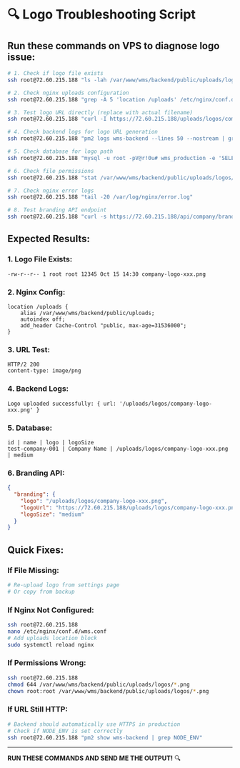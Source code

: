 # 🔍 Logo Troubleshooting Script

## Run these commands on VPS to diagnose logo issue:

```bash
# 1. Check if logo file exists
ssh root@72.60.215.188 "ls -lah /var/www/wms/backend/public/uploads/logos/"

# 2. Check nginx uploads configuration
ssh root@72.60.215.188 "grep -A 5 'location /uploads' /etc/nginx/conf.d/wms.conf"

# 3. Test logo URL directly (replace with actual filename)
ssh root@72.60.215.188 "curl -I https://72.60.215.188/uploads/logos/company-logo-1760536039193-227371478.png"

# 4. Check backend logs for logo URL generation
ssh root@72.60.215.188 "pm2 logs wms-backend --lines 50 --nostream | grep -i logo"

# 5. Check database for logo path
ssh root@72.60.215.188 "mysql -u root -pV@r!0u# wms_production -e 'SELECT id, name, logo, logoSize FROM companies;'"

# 6. Check file permissions
ssh root@72.60.215.188 "stat /var/www/wms/backend/public/uploads/logos/company-logo-*.png 2>/dev/null | head -20"

# 7. Check nginx error logs
ssh root@72.60.215.188 "tail -20 /var/log/nginx/error.log"

# 8. Test branding API endpoint
ssh root@72.60.215.188 "curl -s https://72.60.215.188/api/company/branding | python3 -m json.tool"
```

## Expected Results:

### 1. Logo File Exists:
```
-rw-r--r-- 1 root root 12345 Oct 15 14:30 company-logo-xxx.png
```

### 2. Nginx Config:
```nginx
location /uploads {
    alias /var/www/wms/backend/public/uploads;
    autoindex off;
    add_header Cache-Control "public, max-age=31536000";
}
```

### 3. URL Test:
```
HTTP/2 200 
content-type: image/png
```

### 4. Backend Logs:
```
Logo uploaded successfully: { url: '/uploads/logos/company-logo-xxx.png' }
```

### 5. Database:
```
id | name | logo | logoSize
test-company-001 | Company Name | /uploads/logos/company-logo-xxx.png | medium
```

### 6. Branding API:
```json
{
  "branding": {
    "logo": "/uploads/logos/company-logo-xxx.png",
    "logoUrl": "https://72.60.215.188/uploads/logos/company-logo-xxx.png",
    "logoSize": "medium"
  }
}
```

## Quick Fixes:

### If File Missing:
```bash
# Re-upload logo from settings page
# Or copy from backup
```

### If Nginx Not Configured:
```bash
ssh root@72.60.215.188
nano /etc/nginx/conf.d/wms.conf
# Add uploads location block
sudo systemctl reload nginx
```

### If Permissions Wrong:
```bash
ssh root@72.60.215.188
chmod 644 /var/www/wms/backend/public/uploads/logos/*.png
chown root:root /var/www/wms/backend/public/uploads/logos/*.png
```

### If URL Still HTTP:
```bash
# Backend should automatically use HTTPS in production
# Check if NODE_ENV is set correctly
ssh root@72.60.215.188 "pm2 show wms-backend | grep NODE_ENV"
```

---

**RUN THESE COMMANDS AND SEND ME THE OUTPUT!** 🔍
